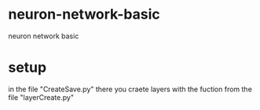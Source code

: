 # neuron-network-basic
neuron network basic

# setup
in the file "CreateSave.py" there you craete layers with the fuction from the file "layerCreate.py"
